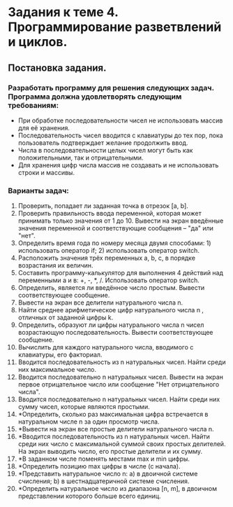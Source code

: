 # Задания к теме 4. Программирование разветвлений и циклов.
## Постановка задания.
### Разработать программу для решения следующих задач. Программа должна удовлетворять следующим требованиям:
- При обработке последовательности чисел не использовать массив для её хранения.
- Последовательность чисел вводится с клавиатуры до тех пор, пока пользователь подтверждает желание продолжить ввод.
- Числа в последовательности целых чисел могут быть как положительными, так и отрицательными.
- Для хранения цифр числа массив не создавать и не использовать строки и массивы.

### Варианты задач:
1.	Проверить, попадает ли заданная точка в отрезок [a, b].
2.	Проверить правильность ввода переменной, которая может принимать только значения от 1 до 10. Вывести на экран введённые значения переменной и соответствующие сообщения – "да" или "нет".
3.	Определить время года по номеру месяца двумя способами: 1) использовать оператор if; 2) использовать оператор switch.
4.	Расположить значения трёх переменных   a, b, c,   в порядке возрастания их величин.
5.	Составить программу-калькулятор для выполнения 4 действий над переменными a и в:   +, -, *, /. Использовать оператор switch.
6.	Определить, является ли введённое число простым. Вывести соответствующее сообщение.
7.	Вывести на экран все делители натурального числа n.
8.	Найти среднее арифметическое цифр натурального числа n , отличных от заданной цифры k.
9.	Определить, образуют ли цифры натурального числа n чисел возрастающую последовательность. Вывести соответствующее сообщение.
10.	Вычислить для каждого натурального числа, вводимого с клавиатуры, его факториал.
11.	Вводится последовательность из n натуральных чисел. Найти среди них максимальное число.
12.	Вводится последовательно n натуральных чисел. Вывести на экран первое отрицательное число или сообщение "Нет отрицательного числа".
13.	Вводится последовательно n натуральных чисел. Найти среди них сумму чисел, которые являются простыми.
14.	*Определить, сколько раз максимальная цифра встречается в натуральном числе n за один просмотр числа.
15.	*Вывести на экран все простые делители натурального числа n.
16.	*Вводится последовательность из n натуральных чисел. Найти среди них число с максимальной суммой своих простых делителей. На экран выводить число, его простые делители и их сумму. 
17.	*В заданном числе поменять местами max и min цифры.
18.	*Определить позицию  max цифры в числе (с начала).
19.	*Представить натуральное число n:
a)	в двоичной системе счисления;
b)	в шестнадцатеричной системе счисления.
20.	*Определить натуральное число из диапазона [n, m], в двоичном представлении которого больше всего единиц.
